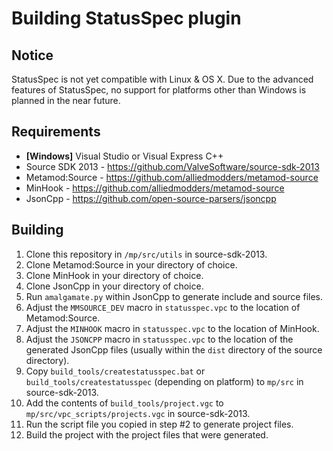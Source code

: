 Building StatusSpec plugin
==========================

Notice
------
StatusSpec is not yet compatible with Linux & OS X. Due to the advanced features of StatusSpec, no support for platforms other than Windows is planned in the near future.

Requirements
------------
* **[Windows]** Visual Studio or Visual Express C++
* Source SDK 2013 - https://github.com/ValveSoftware/source-sdk-2013
* Metamod:Source - https://github.com/alliedmodders/metamod-source
* MinHook - https://github.com/alliedmodders/metamod-source
* JsonCpp - https://github.com/open-source-parsers/jsoncpp

Building
--------
1. Clone this repository in `/mp/src/utils` in source-sdk-2013.
2. Clone Metamod:Source in your directory of choice.
3. Clone MinHook in your directory of choice.
4. Clone JsonCpp in your directory of choice.
5. Run `amalgamate.py` within JsonCpp to generate include and source files.
6. Adjust the `MMSOURCE_DEV` macro in `statusspec.vpc` to the location of Metamod:Source.
7. Adjust the `MINHOOK` macro in `statusspec.vpc` to the location of MinHook.
8. Adjust the `JSONCPP` macro in `statusspec.vpc` to the location of the generated JsonCpp files (usually within the `dist` directory of the source directory).
9. Copy `build_tools/createstatusspec.bat` or `build_tools/createstatusspec` (depending on platform) to `mp/src` in source-sdk-2013.
10. Add the contents of `build_tools/project.vgc` to `mp/src/vpc_scripts/projects.vgc` in source-sdk-2013.
11. Run the script file you copied in step #2 to generate project files.
12. Build the project with the project files that were generated.